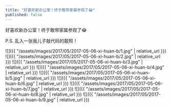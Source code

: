 ```yaml
---
title: "好喜欢新办公室！终于敢带家属参观了😂"
published: false
---
```

好喜欢新办公室！终于敢带家属参观了😂

P.S. 乱入一张我儿子敲代码的靓照！



![]({{ "/assets/images/2017/05/2017-05-06-xi-huan-b/1.jpg" | relative_url }})
![]({{ "/assets/images/2017/05/2017-05-06-xi-huan-b/2.jpg" | relative_url }})
![]({{ "/assets/images/2017/05/2017-05-06-xi-huan-b/3.jpg" | relative_url }})
![]({{ "/assets/images/2017/05/2017-05-06-xi-huan-b/4.jpg" | relative_url }})
![]({{ "/assets/images/2017/05/2017-05-06-xi-huan-b/5.jpg" | relative_url }})
![]({{ "/assets/images/2017/05/2017-05-06-xi-huan-b/6.jpg" | relative_url }})
![]({{ "/assets/images/2017/05/2017-05-06-xi-huan-b/7.jpg" | relative_url }})
![]({{ "/assets/images/2017/05/2017-05-06-xi-huan-b/8.jpg" | relative_url }})
![]({{ "/assets/images/2017/05/2017-05-06-xi-huan-b/9.jpg" | relative_url }})

